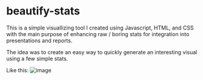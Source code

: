 # beautify-stats
This is a simple visuallizing tool I created using Javascript, HTML, and CSS with the main purpose of enhancing raw / boring stats for integration into presentations and reports.

The idea was to create an easy way to quickly generate an interesting visual using a few simple stats.

Like this:
![image](https://user-images.githubusercontent.com/23220306/95037600-82411b80-0699-11eb-9462-a63cb41d284d.png)

